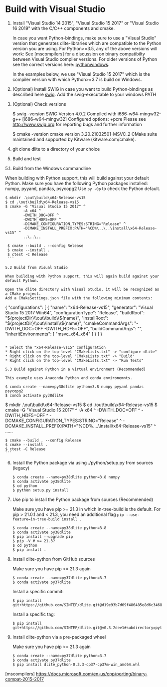 Build with Visual Studio
========================

1. Install "Visual Studio 14 2015", "Visual Studio 15 2017" or "Visual Studio 16 2019" with the
   C/C++ components and cmake.

   In case you want Python-bindings, make sure to use a "Visual Studio" version
   that generates dlite-libraries which are compatible to the Python version you are using.
   For Python>=3.5, any of the above versions will work: See [mscompilers] for a discussion on
   binary compatibilty between Visual Studio compiler versions. For older versions of Python see
   the correct versions here: [pythonwindows].

   In the examples below, we use "Visual Studio 15 2017" which is the compiler version with which
   Python>=3.7 is build on Windows.

2. (Optional) Install SWIG in case you want to build Python-bindings as described
   here [swig]. Add the swig-executable to your windows PATH

3. (Optional) Check versions

   $ swig -version
     SWIG Version 4.0.2
     Compiled with i686-w64-mingw32-g++ [i686-w64-mingw32]
     Configured options: +pcre
     Please see http://www.swig.org for reporting bugs and further information

   $ cmake -version
    cmake version 3.20.21032501-MSVC_2
    CMake suite maintained and supported by Kitware (kitware.com/cmake).

4. git clone dlite to a directory of your choice

5. Build and test

5.1. Build from the Windows commandline

   When building with Python support, this will build against your default Python.
   Make sure you have the following Python packages installed: numpy, pyyaml, pandas, psycopg2
   Use `py -0p` to check the Python default.

   ```
   $ mkdir .\out\build\x64-Release-vs15
   $ cd .\out\build\x64-Release-vs15
   $ cmake -G "Visual Studio 15 2017" ^
           -A x64 ^
           -DWITH_DOC=OFF ^
           -DWITH_HDF5=OFF ^
           -DCMAKE_CONFIGURATION_TYPES:STRING="Release" ^
           -DCMAKE_INSTALL_PREFIX:PATH="%CD%\..\..\install\x64-Release-vs15" ^
           ..\..\..

    $ cmake --build . --config Release
    $ cmake --install .
    $ ctest -C Release
    ```

5.2 Build from Visual Studio

   When building with Python support, this will again build against your default Python.

   Open the dlite directory with Visual Studio, it will be recognized as a CMake project.
   Add a CMakeSettings.json file with the following minimum contents:

   ```
   {
     "configurations": [
       {
         "name": "x64-Release-vs15",
         "generator": "Visual Studio 15 2017 Win64",
         "configurationType": "Release",
         "buildRoot": "${projectDir}\\out\\build\\${name}",
         "installRoot": "${projectDir}\\out\\install\\${name}",
         "cmakeCommandArgs": "-DWITH_DOC=OFF -DWITH_HDF5=OFF",
         "buildCommandArgs": "",
         "inheritEnvironments": [ "msvc_x64_x64" ]
       }
     ]
   }
   ```

   * Select the "x64-Release-vs15" configuration
   * Right click on the top-level "CMakeLists.txt" -> "configure dlite"
   * Right click on the top-level "CMakeLists.txt" -> "Build"
   * Right click on the top-level "CMakeLists.txt" -> "Run Tests"

5.3 Build against Python in a virtual environment (Recommended)

   This example uses Anaconda Python and conda environemnts.

   $ conda create --name=py38dlite python=3.8 numpy pyyaml pandas psycopg2
   $ conda activate py38dlite

   ```
   $ mkdir .\out\build\x64-Release-vs15
   $ cd .\out\build\x64-Release-vs15
   $ cmake -G "Visual Studio 15 2017" ^
           -A x64 ^
           -DWITH_DOC=OFF ^
           -DWITH_HDF5=OFF ^
           -DCMAKE_CONFIGURATION_TYPES:STRING="Release" ^
           -DCMAKE_INSTALL_PREFIX:PATH="%CD%\..\..\install\x64-Release-vs15" ^
           ..\..\..

    $ cmake --build . --config Release
    $ cmake --install .
    $ ctest -C Release
    ```

6. Install the Python package via using ./python/setup.py from sources (legacy)

   ```
   $ conda create --name=py38dlite python=3.8 numpy
   $ conda activate py38dlite
   $ cd python
   $ python setup.py install
   ```

7. Use pip to install the Python package from sources (Recommended)

   Make sure you have pip >= 21.3 in which in-tree-build is the default.
   For pip > 21.0.1 and < 21.3, you need an additional flag `pip --use-feature=in-tree-build install .`
   ```
   $ conda create --name=py38dlite python=3.8
   $ conda activate py38dlite
   $ pip install --upgrade pip
   $ pip -V # >= 21.3?
   $ cd python
   $ pip install .
   ```

8. Install dlite-python from GitHub sources

   Make sure you have pip >= 21.3 again

   ```
   $ conda create --name=py37dlite python=3.7
   $ conda activate py37dlite
   ```

   Install a specific commit:

   ```
   $ pip install git+https://github.com/SINTEF/dlite.git@d19e93b7d69f486485e8d6c3468e6bc672d7590d#subdirectory=python
   ```

   Install a specific tag:
   ```
   $ pip install git+https://github.com/SINTEF/dlite.git@v0.3.2dev1#subdirectory=python
   ```

9. Install dlite-python via a pre-packaged wheel

   Make sure you have pip >= 21.3 again
   ```
   $ conda create --name=py37dlite python=3.7
   $ conda activate py37dlite
   $ pip install dlite_python-0.3.3-cp37-cp37m-win_amd64.whl
   ```

[cmake]: https://cmake.org/download/
[hdf5]: https://support.hdfgroup.org/ftp/HDF5/current/src/
[swig]: https://www.dev2qa.com/how-to-install-swig-on-macos-linux-and-windows/
[pythonwindows]: https://pythondev.readthedocs.io/windows.html
[mscompilers] https://docs.microsoft.com/en-us/cpp/porting/binary-compat-2015-2017

